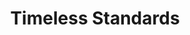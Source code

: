 ---
ee_id_thing: '154'
site: '1'
type: '2'
inv_num: 2010-093
url: 2010-093-timeless-standards-8
title: Timeless Standards
year: '2010'
display_year: '2010'
medium: Inkjet on Comtex
dims: 56 x 40 inches
pitch: ''
ps: ''
live_url: ''
related: ''
youtube: ''
related_code: ''
imgs: timeless-standards-2010-092-full-cropped-database-_1.jpg
subheading: ''
download: ''
add_credit: ''
commission: ''
layout: things-i-made
---